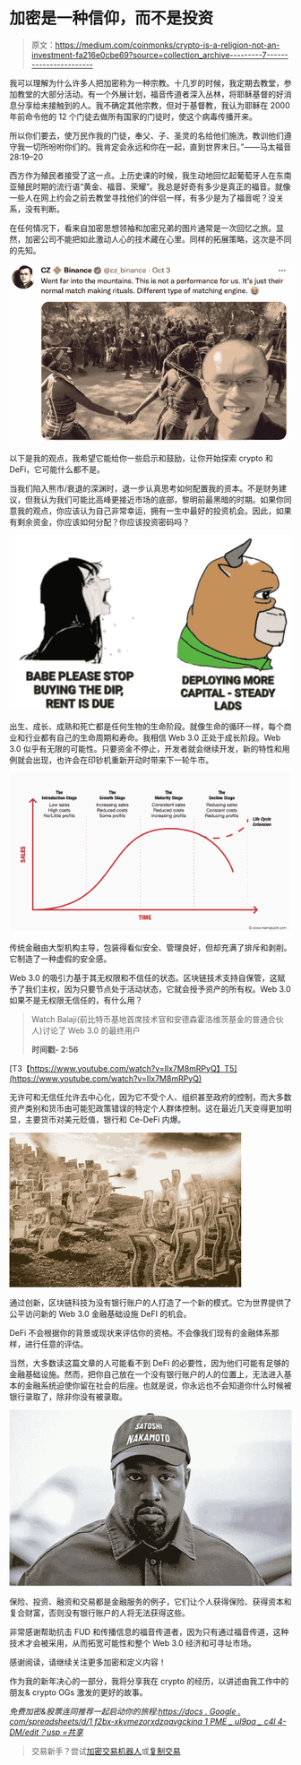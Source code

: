 # 加密是一种信仰，而不是投资

> 原文：<https://medium.com/coinmonks/crypto-is-a-religion-not-an-investment-fa216e0cbe69?source=collection_archive---------7----------------------->

我可以理解为什么许多人把加密称为一种宗教。十几岁的时候，我定期去教堂，参加教堂的大部分活动。有一个外展计划，福音传道者深入丛林，将耶稣基督的好消息分享给未接触到的人。我不确定其他宗教，但对于基督教，我认为耶稣在 2000 年前命令他的 12 个门徒去做所有国家的门徒时，使这个病毒传播开来。

所以你们要去，使万民作我的门徒，奉父、子、圣灵的名给他们施洗，教训他们遵守我一切所吩咐你们的。我肯定会永远和你在一起，直到世界末日。”——马太福音 28:19–20

西方作为殖民者接受了这一点。上历史课的时候，我生动地回忆起葡萄牙人在东南亚殖民时期的流行语“黄金、福音、荣耀”。我总是好奇有多少是真正的福音。就像一些人在网上约会之前去教堂寻找他们的伴侣一样，有多少是为了福音呢？没关系，没有判断。

在任何情况下，看来自加密思想领袖和加密兄弟的图片通常是一次回忆之旅。显然，加密公司不能把如此激动人心的技术藏在心里。同样的拓展策略，这次是不同的先知。

![](img/a41dff8f0b5d0d1d4774e19d54fcc058.png)

以下是我的观点，我希望它能给你一些启示和鼓励，让你开始探索 crypto 和 DeFi，它可能什么都不是。

当我们陷入熊市/衰退的深渊时，退一步认真思考如何配置我的资本。不是财务建议，但我认为我们可能比高峰更接近市场的底部，黎明前最黑暗的时期。如果你同意我的观点，你应该认为自己非常幸运，拥有一生中最好的投资机会。因此，如果有剩余资金，你应该如何分配？你应该投资密码吗？

![](img/d3c8e59382e73fbcd0912b7d62bc12c8.png)

出生、成长、成熟和死亡都是任何生物的生命阶段。就像生命的循环一样，每个商业和行业都有自己的生命周期和寿命。我相信 Web 3.0 正处于成长阶段。Web 3.0 似乎有无限的可能性。只要资金不停止，开发者就会继续开发，新的特性和用例就会出现，也许会在印钞机重新开动时带来下一轮牛市。

![](img/636309eabc06b23c57e0ac47d24cf003.png)

传统金融由大型机构主导，包装得看似安全、管理良好，但却充满了排斥和剥削。它制造了一种虚假的安全感。

Web 3.0 的吸引力基于其无权限和不信任的状态。区块链技术支持自保管，这赋予了我们主权，因为只要节点处于活动状态，它就会授予资产的所有权。Web 3.0 如果不是无权限无信任的，有什么用？

> Watch Balaji(前比特币基地首席技术官和安德森霍洛维茨基金的普通合伙人)讨论了 Web 3.0 的最终用户
> 
> **时间戳- 2:56**

[T3【https://www.youtube.com/watch?v=Ilx7M8mRPyQ】T5](https://www.youtube.com/watch?v=Ilx7M8mRPyQ)

无许可和无信任允许去中心化，因为它不受个人、组织甚至政府的控制，而大多数资产类别和货币由可能犯政策错误的特定个人群体控制。这在最近几天变得更加明显，主要货币对美元贬值，银行和 Ce-DeFi 内爆。

![](img/3faaa41f745cfa4b279aba0b9d57ecbf.png)

通过创新，区块链科技为没有银行账户的人打造了一个新的模式。它为世界提供了公平访问新的 Web 3.0 金融基础设施 DeFI 的机会。

DeFi 不会根据你的背景或现状来评估你的资格。不会像我们现有的金融体系那样，进行任意的评估。

当然，大多数读这篇文章的人可能看不到 DeFi 的必要性，因为他们可能有足够的金融基础设施。然而，把你自己放在一个没有银行账户的人的位置上，无法进入基本的金融系统迫使你留在社会的后座。也就是说，你永远也不会知道你什么时候被银行录取了，除非你没有被录取。

![](img/31ae71e3b748d34be4654b76e6b629e7.png)

保险、投资、融资和交易都是金融服务的例子，它们让个人获得保险、获得资本和复合财富，否则没有银行账户的人将无法获得这些。

非常感谢帮助抗击 FUD 和传播信息的福音传道者，因为只有通过福音传道，这种技术才会被采用，从而拓宽可能性和整个 Web 3.0 经济和可寻址市场。

感谢阅读，请继续关注更多加密和定义内容！

作为我的新年决心的一部分，我将分享我在 crypto 的经历，以讲述由我工作中的朋友& crypto OGs 激发的更好的故事。

*免费加密&股票连同推荐一起启动你的旅程:*[*https://docs . Google . com/spreadsheets/d/1 f2bx-xkvmezorxdzqavgckina 1 PME _ uI9pa _ c4l 4-DM/edit？usp =共享*](https://docs.google.com/spreadsheets/d/1f2bX-xKvmEzOrxDZqAvgCkIna1pmE_uI9pa_C4l4-DM/edit?usp=sharing)

> 交易新手？尝试[加密交易机器人](/coinmonks/crypto-trading-bot-c2ffce8acb2a)或[复制交易](/coinmonks/top-10-crypto-copy-trading-platforms-for-beginners-d0c37c7d698c)